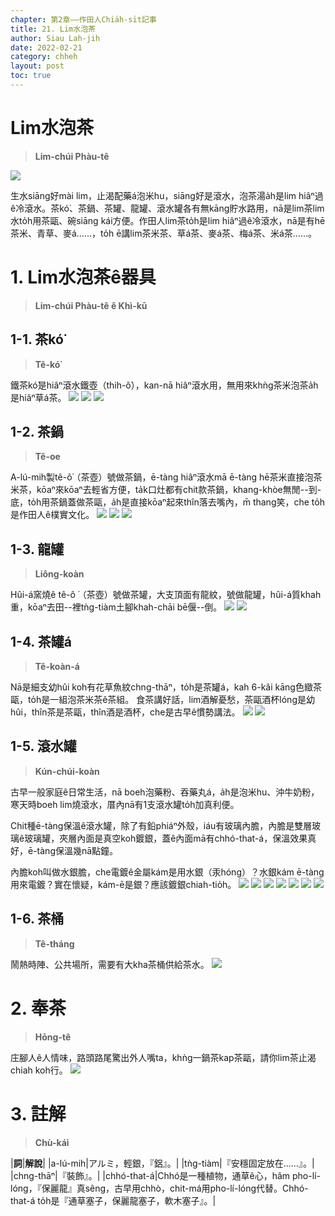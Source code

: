 ```yaml
---
chapter: 第2章——作田人Chia̍h-si̍t記事
title: 21. Lim水泡茶
author: Siau Lah-jih
date: 2022-02-21
category: chheh
layout: post
toc: true
---
```


# Lim水泡茶
> **Lim-chúi Phàu-tê**

![](../too5/13/13-2-11.茶鈷忠義.jpg)

生水siāng好mài lim，止渴配藥á泡米hu，siāng好是滾水，泡茶湯a̍h是lim hiâⁿ過ê冷滾水。茶kó͘、茶鍋、茶罐、龍罐、滾水罐各有無kāng貯水路用，nā是lim茶lim水to̍h用茶甌、碗siāng kái方便。作田人lim茶to̍h是lim hiâⁿ過ê冷滾水，nā是有hē茶米、青草、麥á‥‥‥，to̍h ē講lim茶米茶、草á茶、麥á茶、梅á茶、米á茶‥‥‥。

# 1. Lim水泡茶ê器具
>**Lim-chúi Phàu-tê ê Khì-kū**
  
  
## 1-1. 茶kó͘
>**Tê-kó͘**

鐵茶kó͘是hiâⁿ滾水鐵壺（thih-ô͘），kan-nā hiâⁿ滾水用，無用來khǹg茶米泡茶a̍h是hiâⁿ草á茶。
![](../too5/13/13-2-12.茶鈷.jpg)
![](../too5/13/13-2-13.茶鈷.jpg)
![](../too5/13/13-2-13a.茶鈷.jpg)

## 1-2. 茶鍋
>**Tê-oe**

A-lú-mih製tê-ô͘（茶壺）號做茶鍋，ē-tàng hiâⁿ滾水mā ē-tàng hē茶米直接泡茶米茶，kōaⁿ來kōaⁿ去輕省方便，ta̍k口灶都有chit款茶鍋，khang-khòe無閒--到-底，to̍h用茶鍋蓋做茶甌，a̍h是直接kōaⁿ起來thîn落去嘴內，m̄ thang笑，che to̍h是作田人ê樸實文化。
![](../too5/13/13-2-14.茶鍋陳慶芳.jpg)
![](../too5/13/13-2-15.茶鍋陳慶芳.jpg)
![](../too5/13/13-2-15a.茶鍋.jpg)

## 1-3. 龍罐
>**Liông-koàn**

Hûi-á窯燒ê tê-ô ͘（茶壺）號做茶罐，大支頂面有龍紋，號做龍罐，hûi-á質khah重，kōaⁿ去田--裡tǹg-tiàm土腳khah-chāi bē偃--倒。
![](../too5/13/13-2-16.龍罐.jpg)
![](../too5/13/13-2-17.龍罐陳萬來.jpg)

## 1-4. 茶罐á
>**Tê-koàn-á**

Nā是細支幼hûi koh有花草魚紋chng-thāⁿ，to̍h是茶罐á，kah 6-kâi kāng色緻茶甌，to̍h是一組泡茶米茶ê茶組。
食茶講好話，lim酒解憂愁，茶甌酒杯lóng是幼hûi，thîn茶是茶甌，thîn酒是酒杯，che是古早ê慣勢講法。
![](../too5/13/13-2-18.茶罐仔茶甌.jpg)
![](../too5/13/13-2-19.茶罐仔茶甌.jpg)

## 1-5. 滾水罐
>**Kún-chúi-koàn**

古早一般家庭ê日常生活，nā boeh泡藥粉、吞藥丸á，a̍h是泡米hu、沖牛奶粉，寒天時boeh lim燒滾水，厝內nā有1支滾水罐to̍h加真利便。

Chit種ē-tàng保溫ê滾水罐，除了有鉛phiáⁿ外殼，iáu有玻璃內膽，內膽是雙層玻璃ê玻璃罐，夾層內面是真空koh鍍銀，蓋ê內面mā有chhó-that-á，保溫效果真好，ē-tàng保溫幾nā點鐘。

內膽koh叫做水銀膽，che電鍍ê金屬kám是用水銀（汞hóng）？水銀kám ē-tàng用來電鍍？實在懷疑，kám-ē是銀？應該鍍銀chiah-tio̍h。
![](../too5/13/13-2-20.滾水罐.jpg)
![](../too5/13/13-2-21.滾水罐.jpg)
![](../too5/13/13-2-22.滾水罐.jpg)
![](../too5/13/13-2-23.滾水罐.jpg)
![](../too5/13/13-2-24.滾水罐陳慶芳.jpg)
![](../too5/13/13-2-24a.溫罐.jpg)
![](../too5/13/13-2-24b.溫罐.jpg)

## 1-6. 茶桶
>**Tê-tháng**
  
鬧熱時陣、公共場所，需要有大kha茶桶供給茶水。
![](../too5/13/13-2-10.茶水桶.jpg)

# 2. 奉茶
>**Hōng-tê**

庄腳人ê人情味，路頭路尾驚出外人嘴ta，khǹg一鍋茶kap茶甌，請你lim茶止渴chiah koh行。
![](../too5/13/13-1-0.奉茶.jpg)


# 3. 註解
> **Chù-kái**

|**詞**|**解說**|
|a-lú-mih|アルミ，輕銀，『鋁』。|
|tǹg-tiàm|『安穩固定放在‥‥‥』。|
|chng-thāⁿ|『裝飾』。|
|chhó-that-á|Chhó是一種植物，通草ê心，hâm pho-lí-lóng，『保麗龍』真sêng，古早用chhò，chit-má用pho-lí-lóng代替。Chhó-that-á to̍h是『通草塞子，保麗龍塞子，軟木塞子』。|
